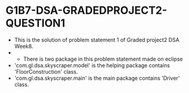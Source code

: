 # G1B7-DSA-GRADEDPROJECT2-QUESTION1
* This is  the solution of problem statement 1 of Graded project2 DSA Week8.
* * There is two package in this problem statement made on eclipse
* 'com.gl.dsa.skyscraper.model' is the helping package contains 'FloorConstruction' class.
* 'com.gl.dsa.skyscraper.main' is the main package contains 'Driver' class.
